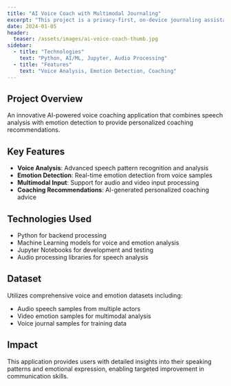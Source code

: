 ```yaml
---
title: "AI Voice Coach with Multimodal Journaling"
excerpt: "This project is a privacy-first, on-device journaling assistant. It combines Speech-to-Text transcription (Whisper, Faster-Whisper, or Vosk), text analysis with Gemma 3n via Unsloth, emotion-aware journaling (voice, text, and images), and an offline-first design so no data leaves the device."
date: 2024-01-05
header:
  teaser: /assets/images/ai-voice-coach-thumb.jpg
sidebar:
  - title: "Technologies"
    text: "Python, AI/ML, Jupyter, Audio Processing"
  - title: "Features"
    text: "Voice Analysis, Emotion Detection, Coaching"
---
```


## Project Overview

An innovative AI-powered voice coaching application that combines speech analysis with emotion detection to provide personalized coaching recommendations.

## Key Features

- **Voice Analysis**: Advanced speech pattern recognition and analysis
- **Emotion Detection**: Real-time emotion detection from voice samples
- **Multimodal Input**: Support for audio and video input processing
- **Coaching Recommendations**: AI-generated personalized coaching advice

## Technologies Used

- Python for backend processing
- Machine Learning models for voice and emotion analysis
- Jupyter Notebooks for development and testing
- Audio processing libraries for speech analysis

## Dataset

Utilizes comprehensive voice and emotion datasets including:
- Audio speech samples from multiple actors
- Video emotion samples for multimodal analysis
- Voice journal samples for training data

## Impact

This application provides users with detailed insights into their speaking patterns and emotional expression, enabling targeted improvement in communication skills.
